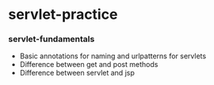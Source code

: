 # servlet-practice

### servlet-fundamentals
* Basic annotations for naming and urlpatterns for servlets
* Difference between get and post methods
* Difference between servlet and jsp
